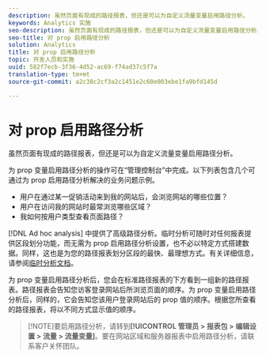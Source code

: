 ```yaml
---
description: 虽然页面有现成的路径报表，但还是可以为自定义流量变量启用路径分析。
keywords: Analytics 实施
seo-description: 虽然页面有现成的路径报表，但还是可以为自定义流量变量启用路径分析。
seo-title: 对 prop 启用路径分析
solution: Analytics
title: 对 prop 启用路径分析
topic: 开发人员和实施
uuid: 582f7ecb-3f36-4d52-ac69-f74ad37c5f7a
translation-type: tm+mt
source-git-commit: a2c38c2cf3a2c1451e2c60e003ebe1fa9bfd145d

---
```



# 对 prop 启用路径分析

虽然页面有现成的路径报表，但还是可以为自定义流量变量启用路径分析。

为 prop 变量启用路径分析的操作可在“管理控制台”中完成。以下列表包含几个可通过为 prop 启用路径分析解决的业务问题示例。

* 用户在通过某一促销活动来到我的网站后，会浏览网站的哪些位置？
* 用户在访问我的网站时最常浏览哪些区域？
* 我如何按用户类型查看页面路径？

[!DNL Ad hoc analysis] 中提供了高级路径分析。临时分析可随时对任何报表提供区段划分功能，而无需为 prop 启用路径分析设置，也不必以特定方式搭建数据。同样，这也是为您的路径报表划分区段的最快、最理想方式。有关详细信息，请参阅[临时分析文档](https://marketing.adobe.com/resources/help/en_US/dsc/)。

为 prop 变量启用路径分析后，您会在标准路径报表的下方看到一组新的路径报表。路径报表会告知您访客登录网站后所浏览页面的顺序。为 prop 变量启用路径分析后，同样的，它会告知您该用户登录网站后的 prop 值的顺序。根据您所查看的路径报表，将以不同方式显示值的顺序。

> [!NOTE]要启用路径分析，请转到&#x200B;**[!UICONTROL 管理员 &gt; 报表包 &gt; 编辑设置 &gt; 流量 &gt; 流量变量]**。要在网站区域和服务器报表中启用路径分析，请联系客户关怀团队。

